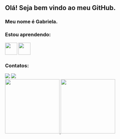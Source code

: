 ## Olá! Seja bem vindo ao meu GitHub.
### Meu nome é Gabriela.

<!--
**gabiiwestphal/gabiiwestphal** is a ✨ _special_ ✨ repository because its `README.md` (this file) appears on your GitHub profile.

Here are some ideas to get you started:

- 📚 Estudante de engenharia de software na UDESC.
- 📚 Estou estudando JAVA e C#.
- 😄 Pronouns: ela/dela.

<div class="tenor-gif-embed" data-postid="6108221" data-share-method="host" data-aspect-ratio="1" data-width="100%"><a href="https://tenor.com/view/mad-typing-cat-keyboard-smash-gif-6108221">Mad Typing GIF</a>from <a href="https://tenor.com/search/mad-gifs">Mad GIFs</a></div> <script type="text/javascript" async src="https://tenor.com/embed.js"></script>
-->

### Estou aprendendo:
<img src="https://cdn.jsdelivr.net/gh/devicons/devicon/icons/java/java-original.svg" width="40" height="40"/> <img src="https://cdn.jsdelivr.net/gh/devicons/devicon/icons/csharp/csharp-original.svg" width="40" height="40" />


### Contatos:

<div>
<a href="https://www.linkedin.com/in/Gabriela Westphal Córdova" target="_blank"><img src="https://img.shields.io/badge/-LinkedIn-%230077B5?style=for-the-badge&logo=linkedin&logoColor=white" target="_blank"></a> 
<a href="https://instagram.com/gabii_westphal" target="_blank"><img src="https://img.shields.io/badge/-Instagram-%23E4405F?style=for-the-badge&logo=instagram&logoColor=white" target="_blank"></a> 
<div>

  
 <div>
<a href="https://github.com/gabiiwestphal">
<img height="180em" src="https://github-readme-stats.vercel.app/api/top-langs/?username=gabiiwestphal&layout=compact&langs_count=7&theme=dracula"/>
<img height="180em" src="https://github-readme-stats.vercel.app/api?username=gabiiwestphal&show_icons=true&theme=dracula&include_all_commits=true&count_private=true"/>
</div>
